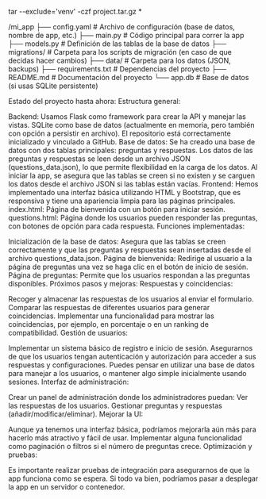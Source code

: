 tar --exclude='venv' -czf project.tar.gz *

/mi_app
  ├── config.yaml        # Archivo de configuración (base de datos, nombre de app, etc.)
  ├── main.py            # Código principal para correr la app
  ├── models.py          # Definición de las tablas de la base de datos
  ├── migrations/        # Carpeta para los scripts de migración (en caso de que decidas hacer cambios)
  ├── data/              # Carpeta para los datos (JSON, backups)
  ├── requirements.txt   # Dependencias del proyecto
  ├── README.md          # Documentación del proyecto
  └── app.db             # Base de datos (si usas SQLite persistente)

Estado del proyecto hasta ahora:
Estructura general:

Backend:
Usamos Flask como framework para crear la API y manejar las vistas.
SQLite como base de datos (actualmente en memoria, pero también con opción a persistir en archivo).
El repositorio está correctamente inicializado y vinculado a GitHub.
Base de datos:
Se ha creado una base de datos con dos tablas principales: preguntas y respuestas.
Los datos de las preguntas y respuestas se leen desde un archivo JSON (questions_data.json), lo que permite flexibilidad en la carga de los datos.
Al iniciar la app, se asegura que las tablas se creen si no existen y se carguen los datos desde el archivo JSON si las tablas están vacías.
Frontend:
Hemos implementado una interfaz básica utilizando HTML y Bootstrap, que es responsiva y tiene una apariencia limpia para las páginas principales.
index.html: Página de bienvenida con un botón para iniciar sesión.
questions.html: Página donde los usuarios pueden responder las preguntas, con botones de opción para cada respuesta.
Funciones implementadas:

Inicialización de la base de datos: Asegura que las tablas se creen correctamente y que las preguntas y respuestas sean insertadas desde el archivo questions_data.json.
Página de bienvenida: Redirige al usuario a la página de preguntas una vez se haga clic en el botón de inicio de sesión.
Página de preguntas: Permite que los usuarios respondan a las preguntas disponibles.
Próximos pasos y mejoras:
Respuestas y coincidencias:

Recoger y almacenar las respuestas de los usuarios al enviar el formulario.
Comparar las respuestas de diferentes usuarios para generar coincidencias.
Implementar una funcionalidad para mostrar las coincidencias, por ejemplo, en porcentaje o en un ranking de compatibilidad.
Gestión de usuarios:

Implementar un sistema básico de registro e inicio de sesión.
Asegurarnos de que los usuarios tengan autenticación y autorización para acceder a sus respuestas y configuraciones.
Puedes pensar en utilizar una base de datos para manejar a los usuarios, o mantener algo simple inicialmente usando sesiones.
Interfaz de administración:

Crear un panel de administración donde los administradores puedan:
Ver las respuestas de los usuarios.
Gestionar preguntas y respuestas (añadir/modificar/eliminar).
Mejorar la UI:

Aunque ya tenemos una interfaz básica, podríamos mejorarla aún más para hacerlo más atractivo y fácil de usar.
Implementar alguna funcionalidad como paginación o filtros si el número de preguntas crece.
Optimización y pruebas:

Es importante realizar pruebas de integración para asegurarnos de que la app funciona como se espera.
Si todo va bien, podríamos pasar a desplegar la app en un servidor o contenedor.